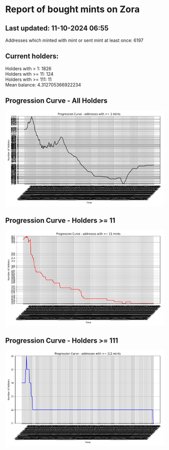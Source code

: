 # Report of bought mints on Zora
## Last updated: 11-10-2024 06:55
Addresses which minted with mint or sent mint at least once: 6197

## Current holders:
Holders with > 1: 1826  
Holders with >= 11: 124  
Holders with >= 111: 11  
Mean balance: 4.312705366922234  

## Progression Curve - All Holders
![addresses with >= 1 mint](progression_curve_all.png)
## Progression Curve - Holders >= 11
![addresses with >= 11 mints](progression_curve_gt_11.png)
## Progression Curve - Holders >= 111
![addresses with >= 111 mints](progression_curve_gt_111.png)
